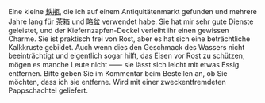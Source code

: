 <p>Eine kleine <abbr title="Gusseisen-Kanne">鉄瓶</abbr>, die ich auf einem Antiquitätenmarkt gefunden und mehrere Jahre lang für <abbr title="Chabako, Teezubereitung im Freien">茶箱</abbr> und <abbr title="Ryaku Bon">略盆</abbr> verwendet habe. Sie hat mir sehr gute Dienste geleistet, und der Kiefernzapfen-Deckel verleiht ihr einen gewissen Charme. Sie ist praktisch frei von Rost, aber es hat sich eine beträchtliche Kalkkruste gebildet. Auch wenn dies den Geschmack des Wassers nicht beeinträchtigt und eigentlich sogar hilft, das Eisen vor Rost zu schützen, mögen es manche Leute nicht ⸺ sie lässt sich leicht mit etwas Essig entfernen. Bitte geben Sie im Kommentar beim Bestellen an, ob Sie möchten, dass ich sie entferne. Wird mit einer zweckentfremdeten Pappschachtel geliefert.</p>
